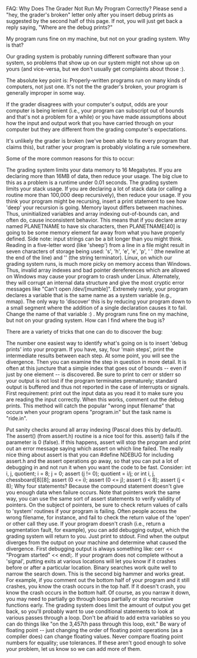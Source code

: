 FAQ: Why Does The Grader Not Run My Program Correctly?
Please send a "hey, the grader's broken" letter only after you insert debug prints as suggested by the second half of this page. If not, you will just get back a reply saying, "Where are the debug prints?"

My program runs fine on my machine, but not on your grading system. Why is that?

Our grading system is probably running different software than your system, so problems that show up on our system might not show up on yours (and vice-versa, but we don't usually get complaints about those :).

The absolute key point is: Properly-written programs run on many kinds of computers, not just one. It's not the the grader's broken, your program is generally improper in some way.

If the grader disagrees with your computer's output, odds are your computer is being lenient (i.e., your program can subscript out of bounds and that's not a problem for a while) or you have made assumptions about how the input and output work that you have carried through on your computer but they are different from the grading computer's expectations.

It's unlikely the grader is broken (we've been able to fix every program that claims this), but rather your program is probably violating a rule somewhere.

Some of the more common reasons for this to occur:

The grading system limits your data memory to 16 Megabytes. If you are declaring more than 16MB of data, then reduce your usage. The big clue to this as a problem is a runtime under 0.01 seconds.
The grading system limits your stack usage. If you are declaring a lot of stack data (or calling a routine more than 100,000 deep recursively), then reduce your usage. If you think your program might be recursing, insert a print statement to see how 'deep' your recursion is going.
Memory layout differs between machines. Thus, uninitialized variables and array indexing out-of-bounds can, and often do, cause inconsistent behavior. This means that if you declare array named PLANETNAME to have six characters, then PLANETNAME[40] is going to be some memory element far away from what you have properly defined. Side note: input strings can be a bit longer than you might think. Reading in a five-letter word (like 'sheep') from a line in a file might result in seven characters of storage being used: 's', 'h', 'e', 'e', 'p', ' ' (the newline at the end of the line) and '' (the string terminator).
Linux, on which our grading system runs, is much more picky on memory access than Windows. Thus, invalid array indexes and bad pointer dereferences which are allowed on Windows may cause your program to crash under Linux. Alternately, they will corrupt an internal data structure and give the most cryptic error messages like "Can't open /dev/[mumble]".
Extremely rarely, your program declares a variable that is the same name as a system variable (e.g., mmap). The only way to 'discover' this is by reducing your program down to a small segment where the addition of a single declaration causes it to fail. Change the name of that variable :) .
My program runs fine on my machine, but not on your grading system. How can I find where the bug is?

There are a variety of tricks that one can do to discover the bug:

The number one easiest way to identify what's going on is to insert 'debug prints' into your program. If you have, say, four 'main steps', print the intermediate results between each step. At some point, you will see the divergence. Then you can examine the step in question in more detail. It is often at this juncture that a simple index that goes out of bounds -- even if just by one element -- is discovered. Be sure to print to cerr or stderr so your output is not lost if the program terminates prematurely; standard output is buffered and thus not reported in the case of interrupts or signals.
First requirement: print out the input data as you read it to make sure you are reading the input correctly. When this works, comment out the debug prints. This method will catch the popular "wrong input filename" that occurs when your program opens "program.in" but the task name is "ride.in".

Put sanity checks around all array indexing (Pascal does this by default). The assert() (from assert.h) routine is a nice tool for this. assert() fails if the parameter is 0 (false). If this happens, assert will stop the program and print out an error message saying which assert on which line failed. The really nice thing about assert is that you can #define NDEBUG for including assert.h and the assert operations go away, so that you can put a lot of debugging in and not run it when you want the code to be fast. Consider:
     int i, j, quotient;
     i = 8;
     j = 0;
     assert (j != 0);
     quotient = i/j;
or
     int i, j, chessboard[8][8];
     assert (0 <= i);
     assert (0 <= j);
     assert (i < 8);
     assert (j < 8);
Why four statements? Because the compound statement doesn't give you enough data when failure occurs. 
Note that pointers work the same way, you can use the same sort of assert statements to verify validity of pointers.
On the subject of pointers, be sure to check return values of calls to 'system' routines if your program is failing. Often people access the wrong filename, for instance, and fail to check the return value of the 'open' or other call they use.
If your program doesn't crash (i.e., return a segmentation fault, for example), you can add debugging output, which the grading system will return to you. Just print to stdout. Find when the output diverges from the output on your machine and determine what caused the divergence. First debugging output is always something like: cerr << "Program started" << endl;.
If your program does not complete without a 'signal', putting exits at various locations will let you know if it crashes before or after a particular location. Binary searches work quite well to narrow the search down. This is the second big hammer and works great. For example, if you comment out the bottom half of your program and it still crashes, you know the crash occurs in the top half. If it doesn't crash, you know the crash occurs in the bottom half. Of course, as you narraw it down, you may need to partially go through loops partially or stop recursive functions early.
The grading system does limit the amount of output you get back, so you'll probably want to use conditional statements to look at various passes through a loop. Don't be afraid to add extra variables so you can do things like "on the 3,457th pass through this loop, exit."
Be wary of floating point -- just changing the order of floating point operations (as a compiler does) can change floating values. Never compare floating point numbers for equality; use tolerances.
If these aren't good enough to solve your problem, let us know so we can add more of them.
